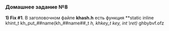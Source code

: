 ### Домашнее задание №8
**1) Fix #1**. В заголовочном файле **khash.h** есть функция **static inline khint_t kh_put_##name(kh_##name##_t *h, khkey_t key, int \\*ret)** ghbybvf.ofz 
